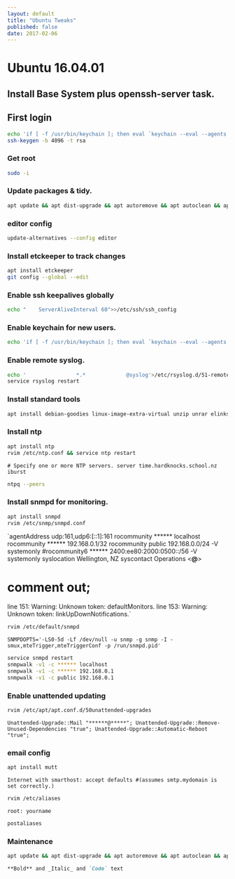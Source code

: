 ```yaml
---
layout: default
title: "Ubuntu Tweaks"
published: false
date: 2017-02-06
---
```


# Ubuntu 16.04.01

## Install Base System plus openssh-server task.

## First login
```bash
echo 'if [ -f /usr/bin/keychain ]; then eval `keychain --eval --agents ssh id_dsa id_rsa`; else echo "keychain not installed" ;fi'>>.bash_profile
ssh-keygen -b 4096 -t rsa
```

### Get root
```bash
sudo -i
```

### Update packages & tidy.

```bash
apt update && apt dist-upgrade && apt autoremove && apt autoclean && apt clean
```

### editor config
```bash
update-alternatives --config editor
```

### Install etckeeper to track changes

```bash
apt install etckeeper
git config --global --edit
```

### Enable ssh keepalives globally
```bash
echo "    ServerAliveInterval 60">>/etc/ssh/ssh_config
```

### Enable keychain for new users.
```bash
echo 'if [ -f /usr/bin/keychain ]; then eval `keychain --eval --agents ssh id_dsa id_rsa`; else echo "keychain not installed" ;fi'>>/etc/skel/.bash_profile
```

### Enable remote syslog.
```bash
echo '                *.*             @syslog'>/etc/rsyslog.d/51-remotesyslog.conf
service rsyslog restart
```

### Install standard tools
```bash
apt install debian-goodies linux-image-extra-virtual unzip unrar elinks inetutils-traceroute keychain snmp
```

### Install ntp
```bash
apt install ntp
rvim /etc/ntp.conf && service ntp restart
```

`# Specify one or more NTP servers.
server time.hardknocks.school.nz iburst`

```bash
ntpq --peers
```

### Install snmpd for monitoring.
```bash
apt install snmpd
rvim /etc/snmp/snmpd.conf
```

`agentAddress udp:161,udp6:[::1]:161
rocommunity ****** localhost
rocommunity ****** 192.168.0.1/32
rocommunity public 192.168.0.0/24 -V systemonly
#rocommunity6 ****** 2400:ee80:2000:0500::/56 -V systemonly
syslocation Wellington, NZ
syscontact Operations <******@******>

# comment out;
line 151: Warning: Unknown token: defaultMonitors.
line 153: Warning: Unknown token: linkUpDownNotifications.`

```bash
rvim /etc/default/snmpd
```

`SNMPDOPTS='-LS0-5d -Lf /dev/null -u snmp -g snmp -I -smux,mteTrigger,mteTriggerConf -p /run/snmpd.pid'`

```bash
service snmpd restart
snmpwalk -v1 -c ****** localhost
snmpwalk -v1 -c ****** 192.168.0.1
snmpwalk -v1 -c public 192.168.0.1
```

### Enable unattended updating
```bash
rvim /etc/apt/apt.conf.d/50unattended-upgrades
```
`Unattended-Upgrade::Mail "******@*****";
Unattended-Upgrade::Remove-Unused-Dependencies "true";
Unattended-Upgrade::Automatic-Reboot "true";`

### email config
```bash 
apt install mutt
```

`Internet with smarthost:
accept defaults #(assumes smtp.mydomain is set correctly.)`

```bash 
rvim /etc/aliases
```

`root: yourname`

```bash 
postaliases
```

### Maintenance
```bash
apt update && apt dist-upgrade && apt autoremove && apt autoclean && apt clean && checkrestart && if [ -f /var/run/reboot-required ]; then echo "REBOOT REQUIRED"; else echo "REBOOT NOT REQUIRED" ;fi
```

```markdown
**Bold** and _Italic_ and `Code` text
```
